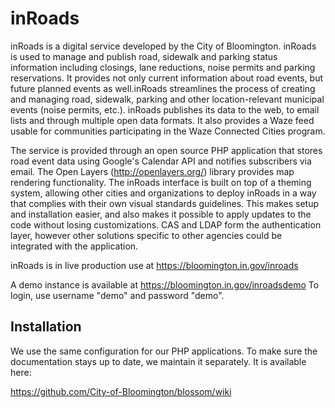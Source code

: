 inRoads
=======

inRoads is a digital service developed by the City of Bloomington. inRoads is used to manage and publish road, sidewalk and parking status information including closings, lane reductions, noise permits and parking reservations. It provides not only current information about road events, but future planned events as well.inRoads streamlines the process of creating and managing road, sidewalk, parking and other location-relevant municipal events (noise permits, etc.). inRoads publishes its data to the web, to email lists and through multiple open data formats. It also provides a Waze feed usable for communities participating in the Waze Connected Cities program.

The service is provided through an open source PHP application that stores road event data using Google's Calendar API and notifies subscribers via email. The Open Layers (http://openlayers.org/) library provides map rendering functionality. The inRoads interface is built on top of a theming system, allowing other cities and organizations to deploy inRoads in a way that complies with their own visual standards guidelines. This makes setup and installation easier, and also makes it possible to apply updates to the code without losing customizations. CAS and LDAP form the authentication layer, however other solutions specific to other agencies could be integrated with the application.

inRoads is in live production use at https://bloomington.in.gov/inroads  

A demo instance is available at https://bloomington.in.gov/inroadsdemo
To login, use username "demo" and password "demo".

## Installation

We use the same configuration for our PHP applications. To make sure the documentation stays up to date, we maintain it separately. It is available here:

https://github.com/City-of-Bloomington/blossom/wiki
